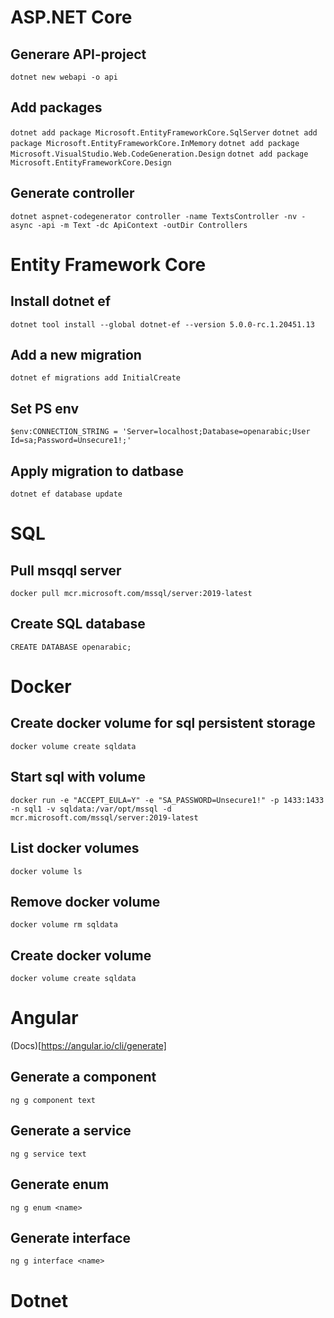 # ASP.NET Core
## Generare API-project
`dotnet new webapi -o api`

## Add packages
`dotnet add package Microsoft.EntityFrameworkCore.SqlServer`
`dotnet add package Microsoft.EntityFrameworkCore.InMemory`
`dotnet add package Microsoft.VisualStudio.Web.CodeGeneration.Design`
`dotnet add package Microsoft.EntityFrameworkCore.Design`

## Generate controller
`dotnet aspnet-codegenerator controller -name TextsController -nv -async -api -m Text -dc ApiContext -outDir Controllers`

# Entity Framework Core
## Install dotnet ef
`dotnet tool install --global dotnet-ef --version 5.0.0-rc.1.20451.13`

## Add a new migration
`dotnet ef migrations add InitialCreate`

## Set PS env
`$env:CONNECTION_STRING = 'Server=localhost;Database=openarabic;User Id=sa;Password=Unsecure1!;'`

## Apply migration to datbase
`dotnet ef database update`

# SQL
## Pull msqql server
`docker pull mcr.microsoft.com/mssql/server:2019-latest`

## Create SQL database
`CREATE DATABASE openarabic;`

# Docker
## Create docker volume for sql persistent storage
`docker volume create sqldata`

## Start sql with volume
`docker run -e "ACCEPT_EULA=Y" -e "SA_PASSWORD=Unsecure1!" -p 1433:1433 -n sql1 -v sqldata:/var/opt/mssql -d mcr.microsoft.com/mssql/server:2019-latest`

## List docker volumes
`docker volume ls` 

## Remove docker volume
`docker volume rm sqldata`

## Create docker volume
`docker volume create sqldata`

# Angular
(Docs)[https://angular.io/cli/generate]
## Generate a component
`ng g component text`

## Generate a service
`ng g service text`

## Generate enum
`ng g enum <name>`

## Generate interface
`ng g interface <name>`





# Dotnet
